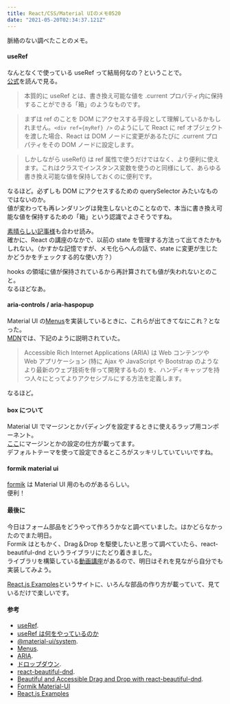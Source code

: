 ```yaml
---
title: React/CSS/Material UIのメモ0520
date: "2021-05-20T02:34:37.121Z"
---
```


脈絡のない調べたことのメモ。

#### useRef

なんとなくで使っている useRef って結局何なの？ということで。  
[公式](https://ja.reactjs.org/docs/hooks-reference.html#useref)を読んで見る。

> 本質的に useRef とは、書き換え可能な値を .current プロパティ内に保持することができる「箱」のようなものです。

> まずは ref のことを DOM にアクセスする手段として理解しているかもしれません。`<div ref={myRef} />` のようにして React に ref オブジェクトを渡した場合、React は DOM ノードに変更があるたびに .current プロパティをその DOM ノードに設定します。

> しかしながら useRef() は ref 属性で使うだけではなく、より便利に使えます。これはクラスでインスタンス変数を使うのと同様にして、あらゆる書き換え可能な値を保持しておくのに便利です。

なるほど。必ずしも DOM にアクセスするための querySelector みたいなものではないのか。  
値が変わっても再レンダリングは発生しないとのことなので、本当に書き換え可能な値を保持するための「箱」という認識でよさそうですね。

[素晴らしい記事様](https://qiita.com/seya/items/6bbfa3f9d489809ccb2c)も合わせ読み。  
確かに、React の講座のなかで、以前の state を管理する方法って出てきたかもしれない。（かすかな記憶ですが、メモ化らへんの話で、state に変更が生じたかどうかをチェックする的な使い方？）

hooks の領域に値が保持されているから再計算されても値が失われないとのこと。  
なるほどなあ。

#### aria-controls / aria-haspopup

Material UI の[Menus](https://material-ui.com/components/menus/)を実装しているときに、これらが出てきてなにこれ？となった。  
[MDN](https://developer.mozilla.org/ja/docs/Web/Accessibility/ARIA)では、下記のように説明されていた。

> Accessible Rich Internet Applications (ARIA) は Web コンテンツや Web アプリケーション (特に Ajax や JavaScript や Bootstrap のようなより最新のウェブ技術を伴って開発するもの) を、ハンディキャップを持つ人々にとってよりアクセシブルにする方法を定義します。

なるほど。

#### box について

Material UI でマージンとかパディングを設定するときに使えるラップ用コンポーネント。  
[ここ](https://material-ui.com/system/basics/)にマージンとかの設定の仕方が載ってます。  
デフォルトテーマを使って設定できるところがスッキリしていていいですね。

#### formik material ui

[formik](https://stackworx.github.io/formik-material-ui/docs/guide/getting-started) は Material UI 用のものがあるらしい。  
便利！

#### 最後に

今日はフォーム部品をどうやって作ろうかなと調べていました。はかどらなかったのでまた明日。  
Formik はともかく、Drag＆Drop を駆使したいと思って調べていたら、react-beautiful-dnd というライブラリにたどり着きました。  
ライブラリを構築している[動画講座](https://egghead.io/courses/beautiful-and-accessible-drag-and-drop-with-react-beautiful-dnd)があるので、明日はそれを見ながら自分でも実装してみよう。

[React.js Examples](https://reactjsexample.com/)というサイトに、いろんな部品の作り方が載っていて、見ているだけで楽しいです。

#### 参考

- [useRef](https://ja.reactjs.org/docs/hooks-reference.html#useref).
- [useRef は何をやっているのか](https://qiita.com/seya/items/6bbfa3f9d489809ccb2c)
- [@material-ui/system](https://material-ui.com/system/basics/).
- [Menus](https://material-ui.com/components/menus/).
- [ARIA](https://developer.mozilla.org/ja/docs/Web/Accessibility/ARIA).
- [ドロップダウン](https://www.tohoho-web.com/bootstrap/dropdown.html).
- [react-beautiful-dnd](https://github.com/atlassian/react-beautiful-dnd).
- [Beautiful and Accessible Drag and Drop with react-beautiful-dnd](https://egghead.io/courses/beautiful-and-accessible-drag-and-drop-with-react-beautiful-dnd).
- [Formik Material-UI](https://stackworx.github.io/formik-material-ui/docs/guide/getting-started)
- [React.js Examples](https://reactjsexample.com/)

